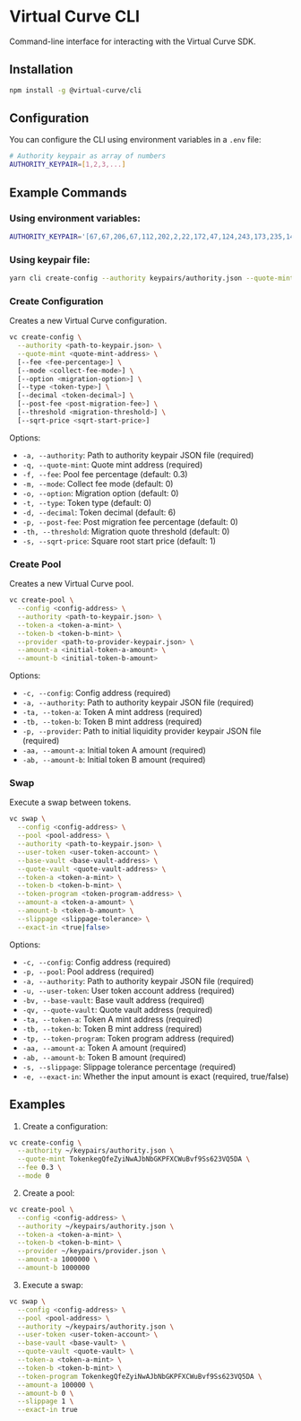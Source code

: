 # Virtual Curve CLI

Command-line interface for interacting with the Virtual Curve SDK.

## Installation

```bash
npm install -g @virtual-curve/cli
```

## Configuration

You can configure the CLI using environment variables in a `.env` file:

```bash
# Authority keypair as array of numbers
AUTHORITY_KEYPAIR=[1,2,3,...]
```

## Example Commands

### Using environment variables:
```bash
AUTHORITY_KEYPAIR='[67,67,206,67,112,202,2,22,172,47,124,243,173,235,140,147,123,8,189,100,45,243,70,91,98,67,177,158,187,201,73,167,124,122,239,0,1,65,160,138,128,55,136,30,240,107,147,11,12,132,59,158,206,18,92,148,160,240,197,121,80,135,21,154]' yarn cli create-config --quote-mint TokenkegQfeZyiNwAJbNbGKPFXCWuBvf9Ss623VQ5DA --fee 0.3
```

### Using keypair file:
```bash
yarn cli create-config --authority keypairs/authority.json --quote-mint TokenkegQfeZyiNwAJbNbGKPFXCWuBvf9Ss623VQ5DA --fee 0.3
```

### Create Configuration

Creates a new Virtual Curve configuration.

```bash
vc create-config \
  --authority <path-to-keypair.json> \
  --quote-mint <quote-mint-address> \
  [--fee <fee-percentage>] \
  [--mode <collect-fee-mode>] \
  [--option <migration-option>] \
  [--type <token-type>] \
  [--decimal <token-decimal>] \
  [--post-fee <post-migration-fee>] \
  [--threshold <migration-threshold>] \
  [--sqrt-price <sqrt-start-price>]
```

Options:
- `-a, --authority`: Path to authority keypair JSON file (required)
- `-q, --quote-mint`: Quote mint address (required)
- `-f, --fee`: Pool fee percentage (default: 0.3)
- `-m, --mode`: Collect fee mode (default: 0)
- `-o, --option`: Migration option (default: 0)
- `-t, --type`: Token type (default: 0)
- `-d, --decimal`: Token decimal (default: 6)
- `-p, --post-fee`: Post migration fee percentage (default: 0)
- `-th, --threshold`: Migration quote threshold (default: 0)
- `-s, --sqrt-price`: Square root start price (default: 1)

### Create Pool

Creates a new Virtual Curve pool.

```bash
vc create-pool \
  --config <config-address> \
  --authority <path-to-keypair.json> \
  --token-a <token-a-mint> \
  --token-b <token-b-mint> \
  --provider <path-to-provider-keypair.json> \
  --amount-a <initial-token-a-amount> \
  --amount-b <initial-token-b-amount>
```

Options:
- `-c, --config`: Config address (required)
- `-a, --authority`: Path to authority keypair JSON file (required)
- `-ta, --token-a`: Token A mint address (required)
- `-tb, --token-b`: Token B mint address (required)
- `-p, --provider`: Path to initial liquidity provider keypair JSON file (required)
- `-aa, --amount-a`: Initial token A amount (required)
- `-ab, --amount-b`: Initial token B amount (required)

### Swap

Execute a swap between tokens.

```bash
vc swap \
  --config <config-address> \
  --pool <pool-address> \
  --authority <path-to-keypair.json> \
  --user-token <user-token-account> \
  --base-vault <base-vault-address> \
  --quote-vault <quote-vault-address> \
  --token-a <token-a-mint> \
  --token-b <token-b-mint> \
  --token-program <token-program-address> \
  --amount-a <token-a-amount> \
  --amount-b <token-b-amount> \
  --slippage <slippage-tolerance> \
  --exact-in <true|false>
```

Options:
- `-c, --config`: Config address (required)
- `-p, --pool`: Pool address (required)
- `-a, --authority`: Path to authority keypair JSON file (required)
- `-u, --user-token`: User token account address (required)
- `-bv, --base-vault`: Base vault address (required)
- `-qv, --quote-vault`: Quote vault address (required)
- `-ta, --token-a`: Token A mint address (required)
- `-tb, --token-b`: Token B mint address (required)
- `-tp, --token-program`: Token program address (required)
- `-aa, --amount-a`: Token A amount (required)
- `-ab, --amount-b`: Token B amount (required)
- `-s, --slippage`: Slippage tolerance percentage (required)
- `-e, --exact-in`: Whether the input amount is exact (required, true/false)

## Examples

1. Create a configuration:
```bash
vc create-config \
  --authority ~/keypairs/authority.json \
  --quote-mint TokenkegQfeZyiNwAJbNbGKPFXCWuBvf9Ss623VQ5DA \
  --fee 0.3 \
  --mode 0
```

2. Create a pool:
```bash
vc create-pool \
  --config <config-address> \
  --authority ~/keypairs/authority.json \
  --token-a <token-a-mint> \
  --token-b <token-b-mint> \
  --provider ~/keypairs/provider.json \
  --amount-a 1000000 \
  --amount-b 1000000
```

3. Execute a swap:
```bash
vc swap \
  --config <config-address> \
  --pool <pool-address> \
  --authority ~/keypairs/authority.json \
  --user-token <user-token-account> \
  --base-vault <base-vault> \
  --quote-vault <quote-vault> \
  --token-a <token-a-mint> \
  --token-b <token-b-mint> \
  --token-program TokenkegQfeZyiNwAJbNbGKPFXCWuBvf9Ss623VQ5DA \
  --amount-a 100000 \
  --amount-b 0 \
  --slippage 1 \
  --exact-in true
```
